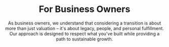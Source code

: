 ---
layout: business-owners
permalink: /for-business-owners
title: For Business Owners
description: Understanding your transition journey and why our approach delivers superior outcomes for business owners
lineone: "Understanding Your "
linetwo: "Journey"
subtitle: "As business owners, we understand that considering a transition is about more than just valuation – it's about legacy, people, and personal fulfillment. Our approach is designed to respect what you've built while providing a path to sustainable growth."

amalgam_difference:
  title: "The Amalgam Difference for Owners"
  points:
    - title: "Preserving Your Legacy"
      description: "We maintain company names, cultures, and regional identities whenever they provide value. The businesses you've worked so hard to build continue to thrive, not disappear."
    
    - title: "Taking Care of Your People"
      description: "The team members who helped you build your success will find opportunities for growth, not downsizing. We've helped create or preserve approximately 10,000 jobs across our ventures."
    
    - title: "Flexible Transition Options"
      description: "Whether you want a clean exit, to stay involved, or something in between, we structure deals around your personal and professional goals."
    
    - title: "Streamlined Process"
      description: "No unnecessary complexity or delays"
      process_steps:
        - "Initial conversation"
        - "Expression of Interest (1 day)"
        - "Preliminary offer (1 week)"
        - "Focused due diligence"
        - "Closing (~75-90 days from first meeting)"

superior_outcomes:
  title: "Why Our Approach Delivers Superior Outcomes for Business Owners"
  outcomes:
    - number: "1"
      title: "Better Valuation Understanding"
      description: "Our operational background means we can recognize the value that financial buyers might miss. We understand the value of your customer relationships, proprietary processes, and team capabilities because we've built these assets ourselves."
      example: "When evaluating Hampton Roads Mechanical of Virginia, we identified value in their specialized government facility contracting that traditional buyers overlooked as traditional construction, but was in fact maintenance-based work, resulting in a more attractive valuation."
    
    - number: "2"
      title: "Smoother, Faster Transactions"
      description: "Our focused due diligence zeros in on what truly matters. We've run operations, so we know which questions are essential and which are just check-the-box exercises. This means:"
      benefits:
        - "Less disruption to your business during the sale process"
        - "Fewer surprises that could derail the deal"
        - "Quicker path to closing"
      example: "We completed the MechanAir platform acquisitions with minimal disruption to ongoing operations, allowing the businesses to maintain their project schedules and customer commitments throughout the transition."
    
    - number: "3"
      title: "More Flexible Deal Structures"
      description: "As an independent sponsor, we're not constrained by rigid fund mandates. We can create transaction structures that address your unique priorities:"
      scenarios:
        - title: "Need immediate liquidity but want ongoing involvement?"
          description: "We can structure a significant upfront payment with equity rollover and a meaningful role."
        - title: "Concerned about your management team's future?"
          description: "We can implement retention plans and create growth paths for key employees."
        - title: "Have family members in the business?"
          description: "We can develop tailored roles that respect family dynamics while ensuring business performance."
      example: "For one of our portfolio companies, we structured a deal allowing the founder to take significant liquidity while maintaining a 20% stake and serving as an advisor to preserve key customer relationships."
    
    - number: "4"
      title: "Genuine Cultural Continuity"
      description: "We don't just pay lip service to preserving your culture – we do it. Our integration philosophy of 'do no harm' means we take time to understand what makes your organization special before making any changes."
      example: "After acquiring Hampton Roads Mechanical, we maintained their regional brand identity and team structure while adding resources that helped them expand service offerings and geographic reach."
    
    - number: "5"
      title: "Enhanced Legacy Building"
      description: "Many owners worry their life's work will be dismantled after sale. Our approach is different – we build upon your foundation:"
      legacy_points:
        - "We preserve company names and local identities"
        - "We invest in expanding capabilities, not just cutting costs"
        - "We create growth opportunities for your employees"
        - "We maintain community relationships and involvement"
      example: "The MechanAir platform demonstrates how we've grown the businesses we acquired while honoring their individual legacies – expanding service offerings, creating career advancement opportunities, and strengthening their market positions."

testimonials:
  title: "Owner Testimonials"
  quotes:
    - quote: "What impressed me most about Amalgam was their genuine understanding of what it takes to run a business. They didn't just analyze our financials – they rolled up their sleeves and walked our shop floor, talked with our team members, and asked questions that showed they truly understood our operations."
      author: "John D'Angelo"
      title: "former CEO, MechanAir (formerly State Mechanical Services)"
    
    - quote: "The Amalgam team delivered exactly what they promised – a fair valuation, efficient process, and genuine respect for what we built. Unlike other potential buyers who wanted to dismantle and 'fix' everything, they recognized the value in our culture and approach, then focused on providing resources to help us grow."
      author: "Gregory Shaw"
      title: "former owner, Hampton Roads Mechanical"

contact_cta:
  text: "Ready to start a confidential discussion about your transition?"
  button_text: "Start a Confidential Discussion"
  button_link: "/contact"
--- 
